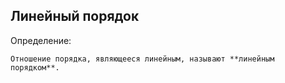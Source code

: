 ## Линейный порядок
Определение:
```spoiler-markdown
Отношение порядка, являющееся линейным, называют **линейным порядком**.
```